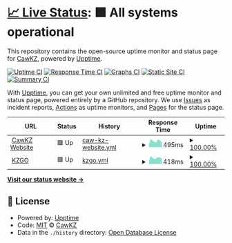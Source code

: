 # [📈 Live Status](https://status.cawkz.net): <!--live status--> **🟩 All systems operational**

This repository contains the open-source uptime monitor and status page for [CawKZ](https://cawkz.com), powered by [Upptime](https://github.com/upptime/upptime).

[![Uptime CI](https://github.com/cawkz/status/workflows/Uptime%20CI/badge.svg)](https://github.com/cawkz/status/actions?query=workflow%3A%22Uptime+CI%22)
[![Response Time CI](https://github.com/cawkz/status/workflows/Response%20Time%20CI/badge.svg)](https://github.com/cawkz/status/actions?query=workflow%3A%22Response+Time+CI%22)
[![Graphs CI](https://github.com/cawkz/status/workflows/Graphs%20CI/badge.svg)](https://github.com/cawkz/status/actions?query=workflow%3A%22Graphs+CI%22)
[![Static Site CI](https://github.com/cawkz/status/workflows/Static%20Site%20CI/badge.svg)](https://github.com/cawkz/status/actions?query=workflow%3A%22Static+Site+CI%22)
[![Summary CI](https://github.com/cawkz/status/workflows/Summary%20CI/badge.svg)](https://github.com/cawkz/status/actions?query=workflow%3A%22Summary+CI%22)

With [Upptime](https://upptime.js.org), you can get your own unlimited and free uptime monitor and status page, powered entirely by a GitHub repository. We use [Issues](https://github.com/cawkz/status/issues) as incident reports, [Actions](https://github.com/cawkz/status/actions) as uptime monitors, and [Pages](https://status.cawkz.net) for the status page.

<!--start: status pages-->
<!-- This summary is generated by Upptime (https://github.com/upptime/upptime) -->
<!-- Do not edit this manually, your changes will be overwritten -->
<!-- prettier-ignore -->
| URL | Status | History | Response Time | Uptime |
| --- | ------ | ------- | ------------- | ------ |
| <img alt="" src="https://favicons.githubusercontent.com/cawkz.com" height="13"> [CawKZ Website](https://cawkz.com) | 🟩 Up | [caw-kz-website.yml](https://github.com/cawkz/status/commits/HEAD/history/caw-kz-website.yml) | <details><summary><img alt="Response time graph" src="./graphs/caw-kz-website/response-time-week.png" height="20"> 495ms</summary><br><a href="https://status.cawkz.net/history/caw-kz-website"><img alt="Response time 589" src="https://img.shields.io/endpoint?url=https%3A%2F%2Fraw.githubusercontent.com%2Fcawkz%2Fstatus%2FHEAD%2Fapi%2Fcaw-kz-website%2Fresponse-time.json"></a><br><a href="https://status.cawkz.net/history/caw-kz-website"><img alt="24-hour response time 585" src="https://img.shields.io/endpoint?url=https%3A%2F%2Fraw.githubusercontent.com%2Fcawkz%2Fstatus%2FHEAD%2Fapi%2Fcaw-kz-website%2Fresponse-time-day.json"></a><br><a href="https://status.cawkz.net/history/caw-kz-website"><img alt="7-day response time 495" src="https://img.shields.io/endpoint?url=https%3A%2F%2Fraw.githubusercontent.com%2Fcawkz%2Fstatus%2FHEAD%2Fapi%2Fcaw-kz-website%2Fresponse-time-week.json"></a><br><a href="https://status.cawkz.net/history/caw-kz-website"><img alt="30-day response time 511" src="https://img.shields.io/endpoint?url=https%3A%2F%2Fraw.githubusercontent.com%2Fcawkz%2Fstatus%2FHEAD%2Fapi%2Fcaw-kz-website%2Fresponse-time-month.json"></a><br><a href="https://status.cawkz.net/history/caw-kz-website"><img alt="1-year response time 516" src="https://img.shields.io/endpoint?url=https%3A%2F%2Fraw.githubusercontent.com%2Fcawkz%2Fstatus%2FHEAD%2Fapi%2Fcaw-kz-website%2Fresponse-time-year.json"></a></details> | <details><summary><a href="https://status.cawkz.net/history/caw-kz-website">100.00%</a></summary><a href="https://status.cawkz.net/history/caw-kz-website"><img alt="All-time uptime 93.70%" src="https://img.shields.io/endpoint?url=https%3A%2F%2Fraw.githubusercontent.com%2Fcawkz%2Fstatus%2FHEAD%2Fapi%2Fcaw-kz-website%2Fuptime.json"></a><br><a href="https://status.cawkz.net/history/caw-kz-website"><img alt="24-hour uptime 100.00%" src="https://img.shields.io/endpoint?url=https%3A%2F%2Fraw.githubusercontent.com%2Fcawkz%2Fstatus%2FHEAD%2Fapi%2Fcaw-kz-website%2Fuptime-day.json"></a><br><a href="https://status.cawkz.net/history/caw-kz-website"><img alt="7-day uptime 100.00%" src="https://img.shields.io/endpoint?url=https%3A%2F%2Fraw.githubusercontent.com%2Fcawkz%2Fstatus%2FHEAD%2Fapi%2Fcaw-kz-website%2Fuptime-week.json"></a><br><a href="https://status.cawkz.net/history/caw-kz-website"><img alt="30-day uptime 76.86%" src="https://img.shields.io/endpoint?url=https%3A%2F%2Fraw.githubusercontent.com%2Fcawkz%2Fstatus%2FHEAD%2Fapi%2Fcaw-kz-website%2Fuptime-month.json"></a><br><a href="https://status.cawkz.net/history/caw-kz-website"><img alt="1-year uptime 93.30%" src="https://img.shields.io/endpoint?url=https%3A%2F%2Fraw.githubusercontent.com%2Fcawkz%2Fstatus%2FHEAD%2Fapi%2Fcaw-kz-website%2Fuptime-year.json"></a></details>
| <img alt="" src="https://favicons.githubusercontent.com/kzgo.eu" height="13"> [KZGO](https://kzgo.eu) | 🟩 Up | [kzgo.yml](https://github.com/cawkz/status/commits/HEAD/history/kzgo.yml) | <details><summary><img alt="Response time graph" src="./graphs/kzgo/response-time-week.png" height="20"> 418ms</summary><br><a href="https://status.cawkz.net/history/kzgo"><img alt="Response time 467" src="https://img.shields.io/endpoint?url=https%3A%2F%2Fraw.githubusercontent.com%2Fcawkz%2Fstatus%2FHEAD%2Fapi%2Fkzgo%2Fresponse-time.json"></a><br><a href="https://status.cawkz.net/history/kzgo"><img alt="24-hour response time 490" src="https://img.shields.io/endpoint?url=https%3A%2F%2Fraw.githubusercontent.com%2Fcawkz%2Fstatus%2FHEAD%2Fapi%2Fkzgo%2Fresponse-time-day.json"></a><br><a href="https://status.cawkz.net/history/kzgo"><img alt="7-day response time 418" src="https://img.shields.io/endpoint?url=https%3A%2F%2Fraw.githubusercontent.com%2Fcawkz%2Fstatus%2FHEAD%2Fapi%2Fkzgo%2Fresponse-time-week.json"></a><br><a href="https://status.cawkz.net/history/kzgo"><img alt="30-day response time 452" src="https://img.shields.io/endpoint?url=https%3A%2F%2Fraw.githubusercontent.com%2Fcawkz%2Fstatus%2FHEAD%2Fapi%2Fkzgo%2Fresponse-time-month.json"></a><br><a href="https://status.cawkz.net/history/kzgo"><img alt="1-year response time 461" src="https://img.shields.io/endpoint?url=https%3A%2F%2Fraw.githubusercontent.com%2Fcawkz%2Fstatus%2FHEAD%2Fapi%2Fkzgo%2Fresponse-time-year.json"></a></details> | <details><summary><a href="https://status.cawkz.net/history/kzgo">100.00%</a></summary><a href="https://status.cawkz.net/history/kzgo"><img alt="All-time uptime 89.18%" src="https://img.shields.io/endpoint?url=https%3A%2F%2Fraw.githubusercontent.com%2Fcawkz%2Fstatus%2FHEAD%2Fapi%2Fkzgo%2Fuptime.json"></a><br><a href="https://status.cawkz.net/history/kzgo"><img alt="24-hour uptime 100.00%" src="https://img.shields.io/endpoint?url=https%3A%2F%2Fraw.githubusercontent.com%2Fcawkz%2Fstatus%2FHEAD%2Fapi%2Fkzgo%2Fuptime-day.json"></a><br><a href="https://status.cawkz.net/history/kzgo"><img alt="7-day uptime 100.00%" src="https://img.shields.io/endpoint?url=https%3A%2F%2Fraw.githubusercontent.com%2Fcawkz%2Fstatus%2FHEAD%2Fapi%2Fkzgo%2Fuptime-week.json"></a><br><a href="https://status.cawkz.net/history/kzgo"><img alt="30-day uptime 100.00%" src="https://img.shields.io/endpoint?url=https%3A%2F%2Fraw.githubusercontent.com%2Fcawkz%2Fstatus%2FHEAD%2Fapi%2Fkzgo%2Fuptime-month.json"></a><br><a href="https://status.cawkz.net/history/kzgo"><img alt="1-year uptime 87.85%" src="https://img.shields.io/endpoint?url=https%3A%2F%2Fraw.githubusercontent.com%2Fcawkz%2Fstatus%2FHEAD%2Fapi%2Fkzgo%2Fuptime-year.json"></a></details>

<!--end: status pages-->

[**Visit our status website →**](https://status.cawkz.net)

## 📄 License

- Powered by: [Upptime](https://github.com/upptime/upptime)
- Code: [MIT](./LICENSE) © [CawKZ](https://cawkz.com)
- Data in the `./history` directory: [Open Database License](https://opendatacommons.org/licenses/odbl/1-0/)
